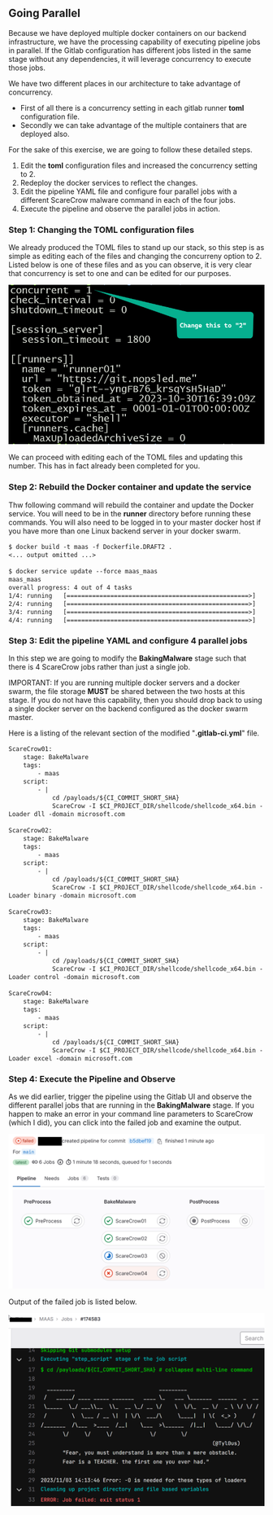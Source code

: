 ## Going Parallel

Because we have deployed multiple docker containers on our backend infrastructure,
we have the processing capability of executing pipeline jobs in parallel.
If the Gitlab configuration has different jobs listed in the same stage without any dependencies,
it will leverage concurrency to execute those jobs.

We have two different places in our architecture to take advantage of concurrency.
* First of all there is a concurrency setting in each gitlab runner **toml** configuration file.
* Secondly we can take advantage of the multiple containers that are deployed also.

For the sake of this exercise, we are going to follow these detailed steps.

1. Edit the **toml** configuration files and increased the concurrency setting to 2.
2. Redeploy the docker services to reflect the changes.
3. Edit the pipeline YAML file and configure four parallel jobs with a different ScareCrow malware command in each of the four jobs.
4. Execute the pipeline and observe the parallel jobs in action.

### Step 1: Changing the TOML configuration files

We already produced the TOML files to stand up our stack, so this step is as simple as editing each of the files and changing the concurreny option to 2.  Listed below is one of these files and as you can observe, it is very clear that concurrency is set to one and can be edited for our purposes.

![Alt text](image.png)

We can proceed with editing each of the TOML files and updating this number. This has in fact already been completed for you.

### Step 2: Rebuild the Docker container and update the service

Thw following command will rebuild the container and update the Docker service. You will need to be in the **runner** directory before running these commands.  You will also need to be logged in to your master docker host if you have more than one Linux backend server in your docker swarm.

```
$ docker build -t maas -f Dockerfile.DRAFT2 .
<... output omitted ...>

$ docker service update --force maas_maas
maas_maas
overall progress: 4 out of 4 tasks
1/4: running   [==================================================>]
2/4: running   [==================================================>]
3/4: running   [==================================================>]
4/4: running   [==================================================>]

```

### Step 3: Edit the pipeline YAML and configure 4 parallel jobs

In this step we are going to modify the **BakingMalware** stage such that there is 4 ScareCrow jobs rather than just a single job.

IMPORTANT: If you are running multiple docker servers and a docker swarm, the file storage **MUST** be shared between the two hosts at this stage. If you do not have this capability, then you should drop back to using a single docker server on the backend configured as the docker swarm master.

Here is a listing of the relevant section of the modified "**.gitlab-ci.yml**" file.

```
ScareCrow01:
    stage: BakeMalware
    tags:
        - maas
    script:
        - |
            cd /payloads/${CI_COMMIT_SHORT_SHA}
            ScareCrow -I $CI_PROJECT_DIR/shellcode/shellcode_x64.bin -Loader dll -domain microsoft.com

ScareCrow02:
    stage: BakeMalware
    tags:
        - maas
    script:
        - |
            cd /payloads/${CI_COMMIT_SHORT_SHA}
            ScareCrow -I $CI_PROJECT_DIR/shellcode/shellcode_x64.bin -Loader binary -domain microsoft.com

ScareCrow03:
    stage: BakeMalware
    tags:
        - maas
    script:
        - |
            cd /payloads/${CI_COMMIT_SHORT_SHA}
            ScareCrow -I $CI_PROJECT_DIR/shellcode/shellcode_x64.bin -Loader control -domain microsoft.com

ScareCrow04:
    stage: BakeMalware
    tags:
        - maas
    script:
        - |
            cd /payloads/${CI_COMMIT_SHORT_SHA}
            ScareCrow -I $CI_PROJECT_DIR/shellcode/shellcode_x64.bin -Loader excel -domain microsoft.com

```

### Step 4: Execute the Pipeline and Observe

As we did earlier, trigger the pipeline using the Gitlab UI and observe the different parallel jobs that are running in the **BakingMalware** stage.  If you happen to make an error in your command line parameters to ScareCrow (which I did), you can click into the failed job and examine the output.

![Alt text](image-3.png)

Output of the failed job is listed below.

![Alt text](image-6.png)





